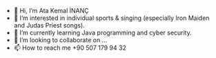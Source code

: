 - 👋 Hi, I’m Ata Kemal İNANÇ
- 👀 I’m interested in individual sports & singing (especially Iron Maiden and Judas Priest songs).
- 🌱 I’m currently learning Java programming and cyber security. 
- 💞️ I’m looking to collaborate on ...
- 📫 How to reach me +90 507 179 94 32

<!---
ataGitAccount/ataGitAccount is a ✨ special ✨ repository because its `README.md` (this file) appears on your GitHub profile.
You can click the Preview link to take a look at your changes.
--->
